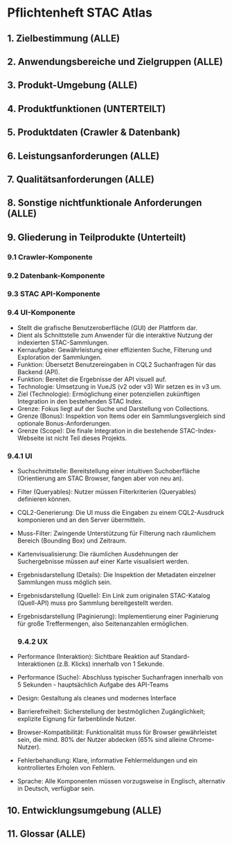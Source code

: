 # Pflichtenheft STAC Atlas

## 1. Zielbestimmung (ALLE)


## 2. Anwendungsbereiche und Zielgruppen (ALLE)


## 3. Produkt-Umgebung (ALLE)


## 4. Produktfunktionen (UNTERTEILT)


## 5. Produktdaten (Crawler & Datenbank)


## 6. Leistungsanforderungen (ALLE)


## 7. Qualitätsanforderungen (ALLE)


## 8. Sonstige nichtfunktionale Anforderungen (ALLE)


## 9. Gliederung in Teilprodukte (Unterteilt)
### 9.1 Crawler-Komponente
### 9.2 Datenbank-Komponente

### 9.3 STAC API-Komponente

### 9.4 UI-Komponente
- Stellt die grafische Benutzeroberfläche (GUI) der Plattform dar.
- Dient als Schnittstelle zum Anwender für die interaktive Nutzung der indexierten STAC-Sammlungen.
- Kernaufgabe: Gewährleistung einer effizienten Suche, Filterung und Exploration der Sammlungen.
- Funktion: Übersetzt Benutzereingaben in CQL2 Suchanfragen für das Backend (API).
- Funktion: Bereitet die Ergebnisse der API visuell auf.
- Technologie: Umsetzung in VueJS (v2 oder v3) Wir setzen es in v3 um.
- Ziel (Technologie): Ermöglichung einer potenziellen zukünftigen Integration in den bestehenden STAC Index.
- Grenze: Fokus liegt auf der Suche und Darstellung von Collections.
- Grenze (Bonus): Inspektion von Items oder ein Sammlungsvergleich sind optionale Bonus-Anforderungen.
- Grenze (Scope): Die finale Integration in die bestehende STAC-Index-Webseite ist nicht Teil dieses Projekts.

### 9.4.1 UI 
- Suchschnittstelle: Bereitstellung einer intuitiven Suchoberfläche (Orientierung am STAC Browser, fangen aber von neu an).
- Filter (Queryables): Nutzer müssen Filterkriterien (Queryables) definieren können.
- CQL2-Generierung: Die UI muss die Eingaben zu einem CQL2-Ausdruck komponieren und an den Server übermitteln.
- Muss-Filter: Zwingende Unterstützung für Filterung nach räumlichem Bereich (Bounding Box) und Zeitraum.
- Kartenvisualisierung: Die räumlichen Ausdehnungen der Suchergebnisse müssen auf einer Karte visualisiert werden.
- Ergebnisdarstellung (Details): Die Inspektion der Metadaten einzelner Sammlungen muss möglich sein.
- Ergebnisdarstellung (Quelle): Ein Link zum originalen STAC-Katalog (Quell-API) muss pro Sammlung bereitgestellt werden.
- Ergebnisdarstellung (Paginierung): Implementierung einer Paginierung für große Treffermengen, also Seitenanzahlen ermöglichen.

  ### 9.4.2 UX
- Performance (Interaktion): Sichtbare Reaktion auf Standard-Interaktionen (z.B. Klicks) innerhalb von 1 Sekunde.
- Performance (Suche): Abschluss typischer Suchanfragen innerhalb von 5 Sekunden - hauptsächlich Aufgabe des API-Teams
- Design: Gestaltung als cleanes und modernes Interface
- Barrierefreiheit: Sicherstellung der bestmöglichen Zugänglichkeit; explizite Eignung für farbenblinde Nutzer.
- Browser-Kompatibilität: Funktionalität muss für Browser gewährleistet sein, die mind. 80% der Nutzer abdecken (65% sind alleine Chrome-Nutzer).
- Fehlerbehandlung: Klare, informative Fehlermeldungen und ein kontrolliertes Erholen von Fehlern.
- Sprache: Alle Komponenten müssen vorzugsweise in Englisch, alternativ in Deutsch, verfügbar sein.
## 10. Entwicklungsumgebung (ALLE)


## 11. Glossar (ALLE)
